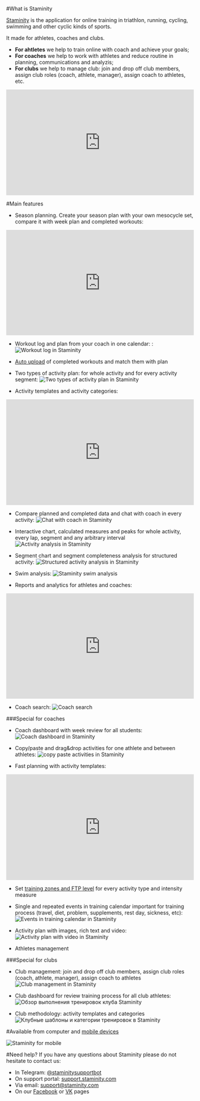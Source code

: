 #What is Staminity

[Staminity](https://staminity.com) is the application for online training in triathlon, running, cycling, swimming and other cyclic kinds of sports. 

It made for athletes, coaches and clubs.
* **For ahtletes** we help to train online with coach and achieve your goals;
* **For coaches** we help to work with athletes and reduce routine in planning, communications and analyzis; 
* **For clubs** we help to manage club: join and drop off club members, assign club roles (coach, athlete, manager), assign coach to athletes, etc.


<style>.embed-container { position: relative; padding-bottom: 56.25%; height: 0; overflow: hidden; max-width: 100%; } .embed-container iframe, .embed-container object, .embed-container embed { position: absolute; top: 0; left: 0; width: 100%; height: 100%; }</style><div class='embed-container'><iframe src='https://www.youtube.com/embed/Y_H-ffsqMT8' frameborder='0' allowfullscreen></iframe></div>

#Main features

* Season planning. Create your season plan with your own mesocycle set, compare it with week plan and completed workouts:
<style>.embed-container { position: relative; padding-bottom: 56.25%; height: 0; overflow: hidden; max-width: 100%; } .embed-container iframe, .embed-container object, .embed-container embed { position: absolute; top: 0; left: 0; width: 100%; height: 100%; }</style><div class='embed-container'><iframe src='https://www.youtube.com/embed/NQA05RJ7o-0' frameborder='0' allowfullscreen></iframe></div>

* Workout log and plan from your coach in one calendar: :
![Workout log in Staminity](https://content.staminity.com/assets/images/about/calendar-view.png)

* [Auto upload](/questions/activity-auto-sync.md) of completed workouts and match them with plan 

* Two types of activity plan: for whole activity and for every activity segment:
![Two types of activity plan in Staminity](https://content.staminity.com/assets/images/about/two-activity-type.png)

* Activity templates and activity categories:

<style>.embed-container { position: relative; padding-bottom: 56.25%; height: 0; overflow: hidden; max-width: 100%; } .embed-container iframe, .embed-container object, .embed-container embed { position: absolute; top: 0; left: 0; width: 100%; height: 100%; }</style><div class='embed-container'><iframe src='https://www.youtube.com/embed/tnrZ6dzNQVk' frameborder='0' allowfullscreen></iframe></div>


* Compare planned and completed data and chat with coach in every activity: 
![Chat with coach in Staminity](https://content.staminity.com/assets/images/about/activity-plan-and-fact.png)

* Interactive chart, calculated measures and peaks for whole activity, every lap, segment and any arbitrary interval 
![Activity analysis in Staminity](https://content.staminity.com/assets/images/about/activity-details.png)

* Segment chart and segment completeness analysis for structured activity: 
![Structured activity analysis in Staminity](https://content.staminity.com/assets/images/about/activity-structured2.png)

* Swim analysis:
![Staminity swim analysis](https://content.staminity.com/assets/images/about/activity-swim.png)

* Reports and analytics for athletes and coaches:
<style>.embed-container { position: relative; padding-bottom: 56.25%; height: 0; overflow: hidden; max-width: 100%; } .embed-container iframe, .embed-container object, .embed-container embed { position: absolute; top: 0; left: 0; width: 100%; height: 100%; }</style><div class='embed-container'><iframe src='https://www.youtube.com/embed/AxLKeMMTn2Q' frameborder='0' allowfullscreen></iframe></div>

* Coach search:
![Coach search](https://content.staminity.com/assets/images/about/find-coach.png)

###Special for coaches

* Coach dashboard with week review for all students:
![Coach dashboard in Staminity](https://content.staminity.com/assets/images/about/coach-dashboard.png)

* Copy/paste and drag&drop activities for one athlete and between athletes:
![copy paste activities in Staminity](https://content.staminity.com/assets/images/about/copy-paste.gif)

* Fast planning with activity templates:

<style>.embed-container { position: relative; padding-bottom: 56.25%; height: 0; overflow: hidden; max-width: 100%; } .embed-container iframe, .embed-container object, .embed-container embed { position: absolute; top: 0; left: 0; width: 100%; height: 100%; }</style><div class='embed-container'><iframe src='https://www.youtube.com/embed/CdPF1MPI-cc' frameborder='0' allowfullscreen></iframe></div>

* Set [training zones and FTP level](/basics/intensity-zones.md) for every activity type and intensity measure

* Single and repeated events in training calendar important for training process (travel, diet, problem, supplements, rest day, sickness, etc):
![Events in training calendar in Staminity](https://content.staminity.com/assets/images/about/record-foods.png)

* Activity plan with images, rich text and video:
![Activity plan with video in Staminity](http://blog.staminity.com/content/images/2018/01/activity-formatted-view.gif)

* Athletes management

###Special for clubs
* Club management: join and drop off club members, assign club roles (coach, athlete, manager), assign coach to athletes
![Club management in Staminity](https://content.staminity.com/assets/images/about/club-management.png)

* Club dashboard for review training process for all club athletes:  
![Обзор выполнения тренировок клуба Staminity](https://content.staminity.com/assets/images/about/club-dashboard.png)

* Club methodology: activity templates and categories
![Клубные шаблоны и категории тренировок в Staminity](https://content.staminity.com/assets/images/about/club-methodology.png)


#Available from computer and [mobile devices](/basics/staminity-for-mobile.md)

![Staminity for mobile](https://content.staminity.com/assets/images/mobile-pwa/Desktop-and-mobile2.png)

#Need help?
If you have any questions about Staminity please do not hesitate to contact us: 
* In Telegram: [@staminitysupportbot](https://t.me/staminitysupportbot) 
* On support portal: [support.staminity.com](https://support.staminity.com)
* Via email: [support@staminity.com](mailto:support@staminity.com)
* On our [Facebook](https://facebook.com/staminity) or [VK](https://vk.com/staminity) pages
